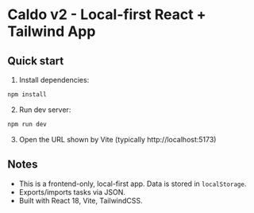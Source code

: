 # Caldo v2 - Local-first React + Tailwind App

## Quick start

1. Install dependencies:
```bash
npm install
```

2. Run dev server:
```bash
npm run dev
```

3. Open the URL shown by Vite (typically http://localhost:5173)

## Notes
- This is a frontend-only, local-first app. Data is stored in `localStorage`.
- Exports/imports tasks via JSON.
- Built with React 18, Vite, TailwindCSS.

